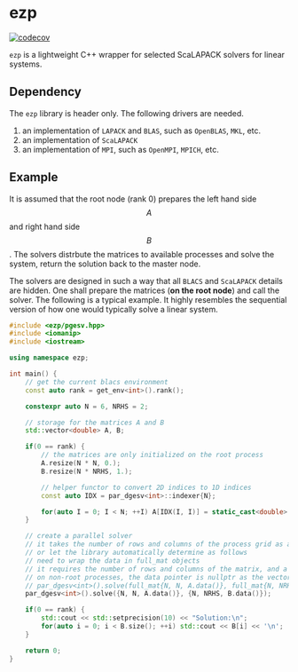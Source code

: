 # ezp

[![codecov](https://codecov.io/gh/TLCFEM/ezp/graph/badge.svg?token=ME0M312F5M)](https://codecov.io/gh/TLCFEM/ezp)

`ezp` is a lightweight C++ wrapper for selected ScaLAPACK solvers for linear systems.

## Dependency

The `ezp` library is header only.
The following drivers are needed.

1. an implementation of `LAPACK` and `BLAS`, such as `OpenBLAS`, `MKL`, etc.
2. an implementation of `ScaLAPACK`
3. an implementation of `MPI`, such as `OpenMPI`, `MPICH`, etc.

## Example

It is assumed that the root node (rank 0) prepares the left hand side $$A$$ and right hand side $$B$$.
The solvers distrbute the matrices to available processes and solve the system, return the solution back to the master node.

The solvers are designed in such a way that all `BLACS` and `ScaLAPACK` details are hidden.
One shall prepare the matrices (**on the root node**) and call the solver.
The following is a typical example.
It highly resembles the sequential version of how one would typically solve a linear system.

```cpp
#include <ezp/pgesv.hpp>
#include <iomanip>
#include <iostream>

using namespace ezp;

int main() {
    // get the current blacs environment
    const auto rank = get_env<int>().rank();

    constexpr auto N = 6, NRHS = 2;

    // storage for the matrices A and B
    std::vector<double> A, B;

    if(0 == rank) {
        // the matrices are only initialized on the root process
        A.resize(N * N, 0.);
        B.resize(N * NRHS, 1.);

        // helper functor to convert 2D indices to 1D indices
        const auto IDX = par_dgesv<int>::indexer{N};

        for(auto I = 0; I < N; ++I) A[IDX(I, I)] = static_cast<double>(I);
    }

    // create a parallel solver
    // it takes the number of rows and columns of the process grid as arguments
    // or let the library automatically determine as follows
    // need to wrap the data in full_mat objects
    // it requires the number of rows and columns of the matrix, and a pointer to the data
    // on non-root processes, the data pointer is nullptr as the vector is empty
    // par_dgesv<int>().solve(full_mat{N, N, A.data()}, full_mat{N, NRHS, B.data()});
    par_dgesv<int>().solve({N, N, A.data()}, {N, NRHS, B.data()});

    if(0 == rank) {
        std::cout << std::setprecision(10) << "Solution:\n";
        for(auto i = 0; i < B.size(); ++i) std::cout << B[i] << '\n';
    }

    return 0;
}
```